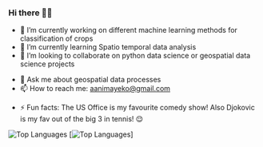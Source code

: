 ### Hi there 👋🏾
- 🔭 I’m currently working on different machine learning methods for classification of crops
- 🌱 I’m currently learning Spatio temporal data analysis
- 👯 I’m looking to collaborate on python data science or geospatial data science projects
<!-- 🤔 I’m looking for help with ... -->
- 💬 Ask me about geospatial data processes
- 📫 How to reach me: aanimayeko@gmail.com
<!-- 😄 Pronouns: ... -->
- ⚡ Fun facts: The US Office is my favourite comedy show! Also Djokovic is my fav out of the big 3 in tennis! 😌

<!--![Alberta's github stats](https://github-readme-stats.vercel.app/api?username=Alyeko&show_icons=true&theme=vue) -->

![Top Languages](https://github-readme-stats.vercel.app/api/top-langs/?username=Alyeko&theme=vue)
[![Top Languages](https://github-readme-stats.vercel.app/api/top-langs/?username=Alyeko&layout=compact)]
